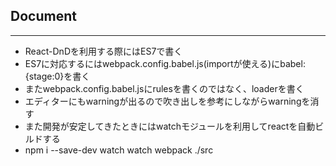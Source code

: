 ## Document

****

- React-DnDを利用する際にはES7で書く
- ES7に対応するにはwebpack.config.babel.js(importが使える)にbabel:{stage:0}を書く
- またwebpack.config.babel.jsにrulesを書くのではなく、loaderを書く
- エディターにもwarningが出るので吹き出しを参考にしながらwarningを消す
- また開発が安定してきたときにはwatchモジュールを利用してreactを自動ビルドする
- npm i --save-dev watch watch webpack ./src